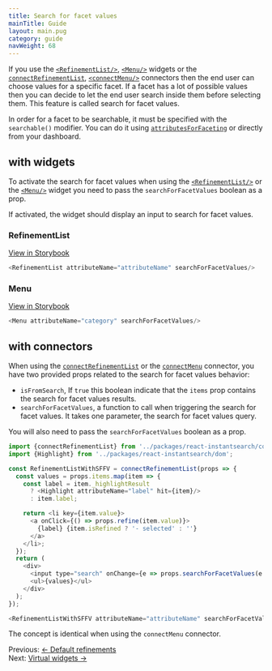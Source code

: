 ```yaml
---
title: Search for facet values
mainTitle: Guide
layout: main.pug
category: guide
navWeight: 68
---
```


If you use the [`<RefinementList/>`](widgets/RefinementList.html), [`<Menu/>`](widgets/Menu.html) widgets
or the [`connectRefinementList`](connectors/connectRefinementList.html), [`<connectMenu/>`](widgets/Menu.html)
connectors then the end user can choose values for a specific facet. If a facet has a lot of possible values then you can decide
to let the end user search inside them before selecting them. This feature is called search for facet values.

In order for a facet to be searchable, it must be specified with the `searchable()` modifier. You can do it using [`attributesForFaceting`](https://www.algolia.com/doc/rest-api/search/#attributesforfaceting) or directly from your dashboard.

## with widgets

To activate the search for facet values when using the [`<RefinementList/>`](widgets/RefinementList.html) or the [`<Menu/>`](widgets/Menu.html) widget
you need to pass the `searchForFacetValues` boolean as a prop.

If activated, the widget should display an input to search for facet values.

### RefinementList
<a class="btn" href="https://community.algolia.com/instantsearch.js/react/storybook/?selectedKind=RefinementList&selectedStory=with%20search%20for%20facets%20value" target="_blank">View in Storybook</a>

```javascript
<RefinementList attributeName="attributeName" searchForFacetValues/>
```

### Menu
<a class="btn" href="https://community.algolia.com/instantsearch.js/react/storybook/?selectedKind=Menu&selectedStory=with%20search%20for%20facets%20value" target="_blank">View in Storybook</a>

```javascript
<Menu attributeName="category" searchForFacetValues/>
```

## with connectors

When using the [`connectRefinementList`](connectors/connectRefinementList.html) or the [`connectMenu`](connectors/connectMenu.html)
connector, you have two provided props related to the search for facet values behavior:

* `isFromSearch`, If `true` this boolean indicate that the `items` prop contains the search for facet values results.
* `searchForFacetValues`, a function to call when triggering the search for facet values. It takes one parameter, the search
for facet values query.

You will also need to pass the `searchForFacetValues` boolean as a prop.

```javascript
import {connectRefinementList} from '../packages/react-instantsearch/connectors';
import {Highlight} from '../packages/react-instantsearch/dom';

const RefinementListWithSFFV = connectRefinementList(props => {
  const values = props.items.map(item => {
    const label = item._highlightResult
      ? <Highlight attributeName="label" hit={item}/>
      : item.label;

    return <li key={item.value}>
      <a onClick={() => props.refine(item.value)}>
        {label} {item.isRefined ? '- selected' : ''}
      </a>
    </li>;
  });
  return (
    <div>
      <input type="search" onChange={e => props.searchForFacetValues(e.target.value)}/>
      <ul>{values}</ul>
    </div>
  );
});

<RefinementListWithSFFV attributeName="attributeName" searchForFacetValues/>
```
The concept is identical when using the `connectMenu` connector.

<div class="guide-nav">
    <div class="guide-nav-left">
        Previous: <a href="guide/Default_refinements.html">← Default refinements</a>
    </div>
    <div class="guide-nav-right">
        Next: <a href="guide/Virtual_widgets.html">Virtual widgets →</a>
    </div>
</div>
